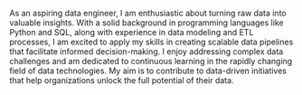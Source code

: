 As an aspiring data engineer, I am enthusiastic about turning raw data into valuable insights. With a solid background in programming languages like Python and SQL, along with experience in data modeling and ETL processes, I am excited to apply my skills in creating scalable data pipelines that facilitate informed decision-making. I enjoy addressing complex data challenges and am dedicated to continuous learning in the rapidly changing field of data technologies. My aim is to contribute to data-driven initiatives that help organizations unlock the full potential of their data.
